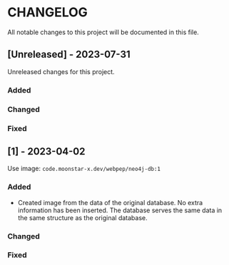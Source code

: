 # CHANGELOG

All notable changes to this project will be documented in this file.
 
## [Unreleased] - 2023-07-31
 
Unreleased changes for this project.
 
### Added
 
### Changed
 
### Fixed
 
## [1] - 2023-04-02
  
Use image: `code.moonstar-x.dev/webpep/neo4j-db:1`
 
### Added

- Created image from the data of the original database. No extra information has been inserted. The database
serves the same data in the same structure as the original database.

### Changed
 
### Fixed
